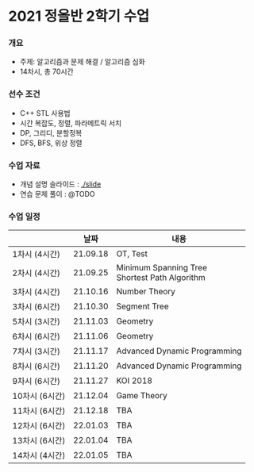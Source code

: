 # 2021 정올반 2학기 수업

### 개요

* 주제: 알고리즘과 문제 해결 / 알고리즘 심화
* 14차시, 총 70시간

### 선수 조건

* C++ STL 사용법
* 시간 복잡도, 정렬, 파라메트릭 서치
* DP, 그리디, 분할정복
* DFS, BFS, 위상 정렬

### 수업 자료

* 개념 설명 슬라이드 : [./slide](./slide)
* 연습 문제 풀이 : @TODO

### 수업 일정

|                | 날짜     | 내용                                             |
| -------------- | -------- | ------------------------------------------------ |
| 1차시 (4시간)  | 21.09.18 | OT, Test                                         |
| 2차시 (4시간)  | 21.09.25 | Minimum Spanning Tree<br>Shortest Path Algorithm |
| 3차시 (4시간)  | 21.10.16 | Number Theory                                    |
| 3차시 (6시간)  | 21.10.30 | Segment Tree                                     |
| 5차시 (3시간)  | 21.11.03 | Geometry                                         |
| 6차시 (6시간)  | 21.11.06 | Geometry                                         |
| 7차시 (3시간)  | 21.11.17 | Advanced Dynamic Programming                     |
| 8차시 (6시간)  | 21.11.20 | Advanced Dynamic Programming                     |
| 9차시 (6시간)  | 21.11.27 | KOI 2018                                         |
| 10차시 (6시간) | 21.12.04 | Game Theory                                      |
| 11차시 (6시간) | 21.12.18 | TBA                                              |
| 12차시 (6시간) | 22.01.03 | TBA                                              |
| 13차시 (6시간) | 22.01.04 | TBA                                              |
| 14차시 (4시간) | 22.01.05 | TBA                                              |

